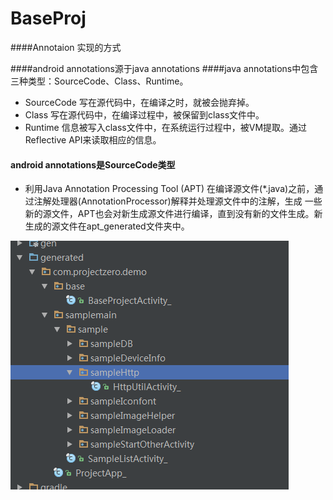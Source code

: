 # BaseProj
####Annotaion 实现的方式

####android annotations源于java annotations
####java annotations中包含三种类型：SourceCode、Class、Runtime。

* SourceCode  写在源代码中，在编译之时，就被会抛弃掉。
* Class  写在源代码中，在编译过程中，被保留到class文件中。
* Runtime 信息被写入class文件中，在系统运行过程中，被VM提取。通过Reflective API来读取相应的信息。

#### android annotations是SourceCode类型 
* 利用Java Annotation Processing Tool (APT) 在编译源文件(*.java)之前，通过注解处理器(AnnotationProcessor)解释并处理源文件中的注解，生成 一些新的源文件，APT也会对新生成源文件进行编译，直到没有新的文件生成。新生成的源文件在apt_generated文件夹中。

![Aaron Swartz]( https://raw.githubusercontent.com/495055772/BaseProj/master/screenShot/apt_generated.png)
